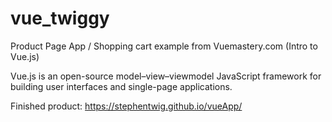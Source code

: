 # vue_twiggy
Product Page App / Shopping cart example from Vuemastery.com (Intro to Vue.js)

Vue.js is an open-source model–view–viewmodel JavaScript framework for building user interfaces and single-page applications.

Finished product: https://stephentwig.github.io/vueApp/ 
